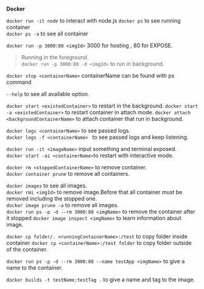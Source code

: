 **Docker**

`docker run -it node` to interact with node.js 
`docker ps` to see running container  
`docker ps -a` to see all container  

`docker run -p 3000:80 <imgId>` 3000 for hosting , 80 for EXPOSE. 
> Running in the foreground.  
`docker run -p 3000:80 -d <imgId>` to run in background.

`docker stop <containerName>` containerName can be found with ps command 

`--help` to see all available option.  

`docker start <existedContainer>` to restart in the background.
`docker start -a <existedContainer>` to restart container in attach mode.
`docker attach <backgroundContainerName>` to attach container that run in background.  

`docker logs <containerName>` to see passed logs.  
`docker logs -f <containerName> ` to see passed logs and keep listening.  

`docker run -it <imageName>` input something and terminal exposed.  
`docker start -ai <containerName>`to restart with interactive mode.  

`docker rm <stoppedContainerName>` to remove container.  
`docker container prune` to remove all containers.  

`docker images` to see all images.  
`docker rmi <imgId>` to remove image.Before that all container must be removed including the stopped one.  
`docker image prune -a` to remove all images.  
`docker run ps -p -d --rm 3000:80 <imgName>` to remove the container after it stopped
`docker image inspect <imgName>` to learn information about image.  

`docker cp folder/. <runningContainerName>:/test` to copy folder inside container 
`docker cp <containerName>:/test folder` to copy folder outside of the container.  

`docker run ps -p -d --rm 3000:80 --name testApp <imgName>` to give a name to the container.  

`docker builds -t testName:testTag .` to give a name and tag to the image.  


